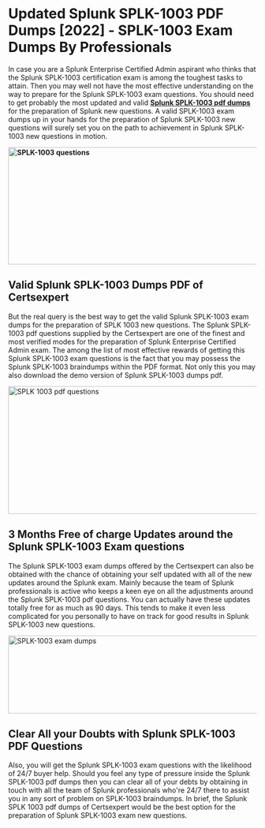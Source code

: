 <h1><strong>Updated Splunk SPLK-1003 PDF Dumps [2022] - SPLK-1003 Exam Dumps By Professionals&nbsp;</strong></h1>
<p><span style="font-weight: 400;">In case you are a Splunk Enterprise Certified Admin aspirant who thinks that the Splunk SPLK-1003 certification exam is among the toughest tasks to attain. Then you may well not have the most effective understanding on the way to prepare for the Splunk SPLK-1003 exam questions. You should need to get probably the most updated and valid <strong><a href="https://www.certsexpert.com/SPLK-1003-pdf-questions.html">Splunk SPLK-1003 pdf dumps</a></strong> for the preparation of Splunk new questions. A valid  SPLK-1003 exam dumps up in your hands for the preparation of Splunk SPLK-1003 new questions will surely set you on the path to achievement in Splunk SPLK-1003 new questions in motion.</span></p>
<p><span style="font-weight: 400;"><strong><img style="display: block; margin-left: auto; margin-right: auto;" src="https://i.ibb.co/QXh983F/73475278-2429792180625311-4586132736837681152-n.jpg" alt="SPLK-1003 questions" width="632" height="238" /></strong></span></p>
<h2><strong>Valid Splunk SPLK-1003 Dumps PDF of Certsexpert</strong></h2>
<p><span style="font-weight: 400;">But the real query is the best way to get the valid Splunk SPLK-1003 exam dumps for the preparation of SPLK 1003 new questions. The Splunk SPLK-1003 pdf questions supplied by the Certsexpert are one of the finest and most verified modes for the preparation of Splunk Enterprise Certified Admin exam. The among the list of most effective rewards of getting this Splunk SPLK-1003 exam questions is the fact that you may possess the Splunk SPLK-1003 braindumps within the PDF format. Not only this you may also download the demo version of Splunk SPLK-1003 dumps pdf.</span></p>
<p><span style="font-weight: 400;"><img style="display: block; margin-left: auto; margin-right: auto;" src="https://i.ibb.co/Jd8hN2L/76714008-3182067705200142-8735104740007870464-n.jpg" alt="SPLK 1003 pdf questions" width="701" height="259" /></span></p>
<h2><strong>3 Months Free of charge Updates around the Splunk SPLK-1003 Exam questions</strong></h2>
<p><span style="font-weight: 400;">The Splunk SPLK-1003 exam dumps offered by the Certsexpert can also be obtained with the chance of obtaining your self updated with all of the new updates around the Splunk exam. Mainly because the team of Splunk professionals is active who keeps a keen eye on all the adjustments around the Splunk SPLK-1003 pdf questions. You can actually have these updates totally free for as much as 90 days. This tends to make it even less complicated for you personally to have on track for good results in Splunk SPLK-1003 new questions.</span></p>
<p><span style="font-weight: 400;"><a href="https://www.certsexpert.com/SPLK-1003-pdf-questions.html"><img style="display: block; margin-left: auto; margin-right: auto;" src="https://i.ibb.co/TMnKrkJ/75398236-424489711531572-5064688549987614720-n.jpg" alt="SPLK-1003 exam dumps" width="714" height="158" /></a></span></p>
<h2><strong>Clear All your Doubts with Splunk SPLK-1003 PDF Questions</strong></h2>
<p>Also, you will get the Splunk SPLK-1003 exam questions with the likelihood of 24/7 buyer help. Should you feel any type of pressure inside the Splunk SPLK-1003 pdf dumps then you can clear all of your debts by obtaining in touch with all the team of Splunk professionals who're 24/7 there to assist you in any sort of problem on  SPLK-1003 braindumps. In brief, the Splunk SPLK 1003 pdf dumps of Certsexpert would be the best option for the preparation of Splunk SPLK-1003 exam new questions.</p>
